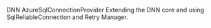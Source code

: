 DNN AzureSqlConnectionProvider
Extending the DNN core and using SqlReliableConnection and Retry Manager.